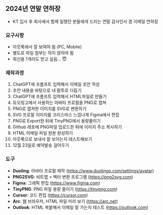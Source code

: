 ## 2024년 연말 연하장 
- KT 입사 후 회사에서 함께 일했던 분들에게 드리는 연말 감사인사 겸 이메일 연하장

### 요구사항
- 아웃룩에서 잘 보여야 됨 (PC, Mobile)
- 별도로 파일 첨부는 하지 않아야 됨
- 회신을 1개라도 받고 싶음... 😇

### 제작과정
1. ChatGPT에 프롬프트 입력해서 이메일 초안 작성
2. 초안 내용을 바탕으로 내 말투로 다듬기
3. ChatGPT에 프롬프트 입력해서 HTML파일로 만들기
4. 듀오링고에서 사용하는 아바타 프로필을 PNG로 캡쳐
5. PNG로 캡쳐한 이미지를 SVG로 변환하기
6. SVG 프로필 이미지를 크리스마스 느낌나게 Figma에서 편집
7. PNG로 Export한 뒤에 TinyPNG에서 용량줄이기
8. Github 레포에 PNG파일 업로드한 뒤에 이미지 주소 복사하기
9. HTML 이메일 파일 원본 완성하기
10. 아웃룩으로 보내서 잘 보이는지 테스트해보기
11. 12월 23일로 예약발송 걸어두기

### 도구
- **Duoling**: 아바타 프로필 제작 (https://www.duolingo.com/settings/avatar)
- **PNG2SVG**: 비트맵 > 벡터 변환 프로그램 (https://png2svg.com)
- **Figma**: 그래픽 편집 (https://www.figma.com)
- **TinyPNG**: PNG 파일 용량 줄이기 (https://tinypng.com)
- **Cursor**: 코드 편집 (https://cursor.com)
- **Arc**: 웹 브라우저, HTML 파일 미리 보기 (https://arc.net)
- **Outlook**: HTML 복붙해서 이메일 잘 가는지 테스트 (https://outlook.com)
